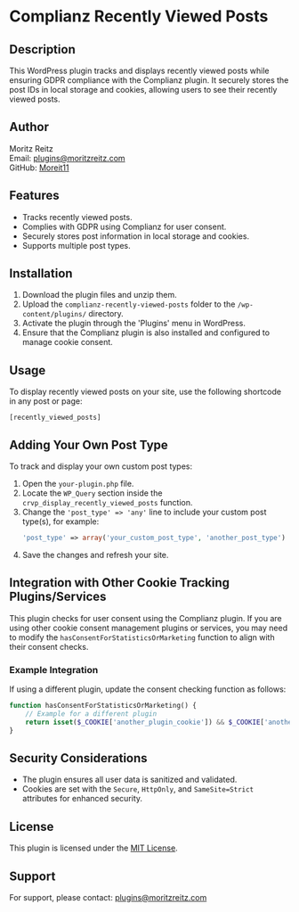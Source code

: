 # Complianz Recently Viewed Posts

## Description
This WordPress plugin tracks and displays recently viewed posts while ensuring GDPR compliance with the Complianz plugin. It securely stores the post IDs in local storage and cookies, allowing users to see their recently viewed posts.

## Author
Moritz Reitz  
Email: [plugins@moritzreitz.com](mailto:plugins@moritzreitz.com)  
GitHub: [Moreit11](https://github.com/Moreit11)

## Features
- Tracks recently viewed posts.
- Complies with GDPR using Complianz for user consent.
- Securely stores post information in local storage and cookies.
- Supports multiple post types.

## Installation
1. Download the plugin files and unzip them.
2. Upload the `complianz-recently-viewed-posts` folder to the `/wp-content/plugins/` directory.
3. Activate the plugin through the 'Plugins' menu in WordPress.
4. Ensure that the Complianz plugin is also installed and configured to manage cookie consent.

## Usage
To display recently viewed posts on your site, use the following shortcode in any post or page:
```
[recently_viewed_posts]
```

## Adding Your Own Post Type
To track and display your own custom post types:
1. Open the `your-plugin.php` file.
2. Locate the `WP_Query` section inside the `crvp_display_recently_viewed_posts` function.
3. Change the `'post_type' => 'any'` line to include your custom post type(s), for example:
   ```php
   'post_type' => array('your_custom_post_type', 'another_post_type')
   ```
4. Save the changes and refresh your site.

## Integration with Other Cookie Tracking Plugins/Services
This plugin checks for user consent using the Complianz plugin. If you are using other cookie consent management plugins or services, you may need to modify the `hasConsentForStatisticsOrMarketing` function to align with their consent checks.

### Example Integration
If using a different plugin, update the consent checking function as follows:
```php
function hasConsentForStatisticsOrMarketing() {
    // Example for a different plugin
    return isset($_COOKIE['another_plugin_cookie']) && $_COOKIE['another_plugin_cookie'] === 'allow';
}
```

## Security Considerations
- The plugin ensures all user data is sanitized and validated.
- Cookies are set with the `Secure`, `HttpOnly`, and `SameSite=Strict` attributes for enhanced security.

## License
This plugin is licensed under the [MIT License](LICENSE).

## Support
For support, please contact: [plugins@moritzreitz.com](mailto:plugins@moritzreitz.com)
